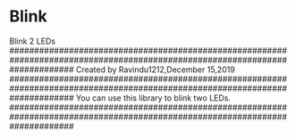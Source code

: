 # Blink
Blink 2 LEDs
#############################################################################################################################
Created by Ravindu1212,December 15,2019
#############################################################################################################################
You can use this library to blink two LEDs.
#############################################################################################################################
